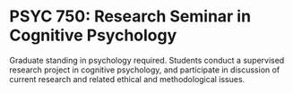 # PSYC 750: Research Seminar in Cognitive Psychology

Graduate standing in psychology required. Students conduct a supervised research project in cognitive psychology, and participate in discussion of current research and related ethical and methodological issues.